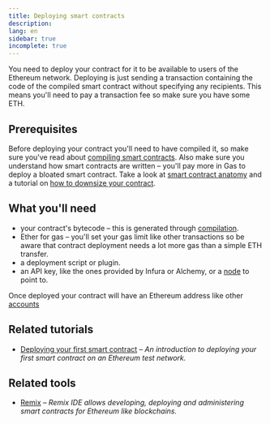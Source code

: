 ```yaml
---
title: Deploying smart contracts
description:
lang: en
sidebar: true
incomplete: true
---
```


You need to deploy your contract for it to be available to users of the Ethereum network. Deploying is just sending a transaction containing the code of the compiled smart contract without specifying any recipients. This means you'll need to pay a transaction fee so make sure you have some ETH.

## Prerequisites

Before deploying your contract you'll need to have compiled it, so make sure you've read about [compiling smart contracts](/developers/docs/smart-contracts/compiling-smart-contracts/). Also make sure you understand how smart contracts are written – you'll pay more in Gas to deploy a bloated smart contract. Take a look at [smart contract anatomy](/developers/docs/smart-contracts/anatomy/) and a tutorial on [how to downsize your contract](/developers/tutorials/downsizing-contracts-to-fight-the-contract-size-limit/).

## What you'll need

- your contract's bytecode – this is generated through [compilation](/developers/docs/smart-contracts/compiling-smart-contracts/).
- Ether for gas – you'll set your gas limit like other transactions so be aware that contract deployment needs a lot more gas than a simple ETH transfer.
- a deployment script or plugin.
- an API key, like the ones provided by Infura or Alchemy, or a [node](/developers/docs/nodes-and-clients/) to point to.

Once deployed your contract will have an Ethereum address like other [accounts](/developers/docs/accounts/)

## Related tutorials

- [Deploying your first smart contract](/developers/tutorials/deploying-your-first-smart-contract/) _– An introduction to deploying your first smart contract on an Ethereum test network._

## Related tools

- [Remix](https://remix.ethereum.org) _– Remix IDE allows developing, deploying and administering smart contracts for Ethereum like blockchains._
